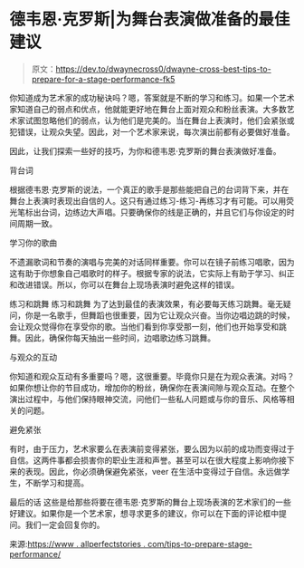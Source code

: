 # 德韦恩·克罗斯|为舞台表演做准备的最佳建议

> 原文：<https://dev.to/dwaynecross0/dwayne-cross-best-tips-to-prepare-for-a-stage-performance-fk5>

你知道成为艺术家的成功秘诀吗？嗯，答案就是不断的学习和练习。如果一个艺术家知道自己的弱点和优点，他就能更好地在舞台上面对观众和粉丝表演。大多数艺术家试图忽略他们的弱点，认为他们是完美的。当在舞台上表演时，他们会紧张或犯错误，让观众失望。因此，对一个艺术家来说，每次演出前都有必要做好准备。

因此，让我们探索一些好的技巧，为你和德韦恩·克罗斯的舞台表演做好准备。

背台词

根据德韦恩·克罗斯的说法，一个真正的歌手是那些能把自己的台词背下来，并在舞台上表演时表现出自信的人。这只有通过练习-练习-再练习才有可能。可以用荧光笔标出台词，边练边大声唱。只要确保你的线是正确的，并且它们与你设定的时间周期一致。

学习你的歌曲

不遗漏歌词和节奏的演唱与完美的对话同样重要。你可以在镜子前练习唱歌，因为这有助于你想象自己唱歌时的样子。根据专家的说法，它实际上有助于学习、纠正和改进错误。所以，你可以在舞台上现场表演时避免这样的错误。

练习和跳舞
练习和跳舞
为了达到最佳的表演效果，有必要每天练习跳舞。毫无疑问，你是一名歌手，但舞蹈也很重要，因为它让观众兴奋。当你边唱边跳的时候，会让观众觉得你在享受你的歌。当他们看到你享受那一刻，他们也开始享受和跳舞。因此，确保你每天抽出一些时间，边唱歌边练习跳舞。

与观众的互动

你知道和观众互动有多重要吗？嗯，这很重要。毕竟你只是在为观众表演。对吗？如果你想让你的节目成功，增加你的粉丝，确保你在表演间隙与观众互动。在整个演出过程中，与他们保持眼神交流，问他们一些私人问题或与你的音乐、风格等相关的问题。

避免紧张

有时，由于压力，艺术家要么在表演前变得紧张，要么因为以前的成功而变得过于自信。这两件事都会损害你的职业生涯和声誉。甚至可以在很大程度上影响你接下来的表现。因此，你必须确保避免紧张，veer 在生活中变得过于自信。永远做学生，不断学习和提高。

最后的话
这些是给那些将要在德韦恩·克罗斯的舞台上现场表演的艺术家们的一些好建议。如果你是一个艺术家，想寻求更多的建议，你可以在下面的评论框中提问。我们一定会回复你的。

来源:[https://www . allperfectstories . com/tips-to-prepare-stage-performance/](https://www.allperfectstories.com/tips-to-prepare-stage-performance/)